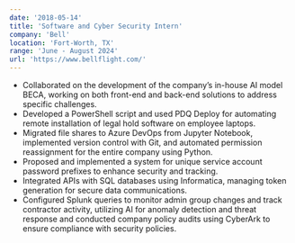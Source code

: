 ```yaml
---
date: '2018-05-14'
title: 'Software and Cyber Security Intern'
company: 'Bell'
location: 'Fort-Worth, TX'
range: 'June - August 2024'
url: 'https://www.bellflight.com/'
---
```


- Collaborated on the development of the company’s in-house AI model BECA, working on both front-end and back-end solutions to address specific challenges. 
- Developed a PowerShell script and used PDQ Deploy for automating remote installation of legal hold software on employee laptops.  
- Migrated file shares to Azure DevOps from Jupyter Notebook, implemented version control with Git, and automated permission reassignment for the entire company using Python.  
- Proposed and implemented a system for unique service account password prefixes to enhance security and tracking.  
- Integrated APIs with SQL databases using Informatica, managing token generation for secure data communications.  
- Configured Splunk queries to monitor admin group changes and track contractor activity, utilizing AI for anomaly detection and threat response and conducted company policy audits using CyberArk to ensure compliance with security policies.  
